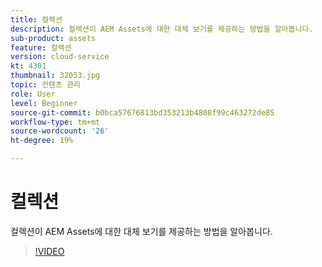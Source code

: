 ```yaml
---
title: 컬렉션
description: 컬렉션이 AEM Assets에 대한 대체 보기를 제공하는 방법을 알아봅니다.
sub-product: assets
feature: 컬렉션
version: cloud-service
kt: 4301
thumbnail: 32053.jpg
topic: 컨텐츠 관리
role: User
level: Beginner
source-git-commit: b0bca57676813bd353213b4808f99c463272de85
workflow-type: tm+mt
source-wordcount: '26'
ht-degree: 19%

---
```



# 컬렉션

컬렉션이 AEM Assets에 대한 대체 보기를 제공하는 방법을 알아봅니다.

>[!VIDEO](https://video.tv.adobe.com/v/32053/?quality=12&learn=on&hidetitle=true)